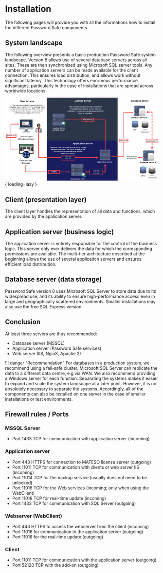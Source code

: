 # Installation

The following pages will provide you with all the informations how to install the different Password Safe components.

## System landscape

The following overview presents a basic production Password Safe system landscape. Version 8 allows use of several database servers across all sites. These are then synchronized using Microsoft SQL server tools. Any number of application servers can be made available for the client connection. This ensures load distribution, and allows work without significant latency. This technology offers enormous performance advantages, particularly in the case of installations that are spread across worldwide locations.

![Image title](/assets/en/installation/system_landscape.png){ loading=lazy }

## Client (presentation layer)

The client layer handles the representation of all data and functions, which are provided by the application server.

## Application server (business logic)

The application server is entirely responsible for the control of the business logic. This server only ever delivers the data for which the corresponding permissions are available. The multi-tier architecture described at the beginning allows the use of several application servers and ensures efficient load distribution.

## Database server (data storage)

Password Safe version 8 uses Microsoft SQL Server to store data due to its widespread use, and its ability to ensure high-performance access even in large and geographically scattered environments. Smaller installations may also use the free SQL Express version.

## Conclusion

At least three servers are thus recommended:

- Database server (MSSQL)
- Application server (Password Safe services)
- Web server (IIS, NginX, Apache 2)

!!! danger "Recommendation"
    For databases in a production system, we recommend using a fail-safe cluster. Microsoft SQL Server can replicate the data to a different data centre, e.g via WAN. We also recommend providing a Windows server for each function. Separating the systems makes it easier to expand and scale the system landscape at a later point. However, it is not absolutely necessary to separate the systems. Accordingly, all of the components can also be installed on one server in the case of smaller installations or test environments.

## Firewall rules / Ports

### MSSQL Server

- Port 1433 TCP for communication with application server (incoming)

### Application server

- Port 443 HTTPS for connection to MATESO license server (outgoing)
- Port 11011 TCP for communication with clients or web server IIS (incoming)
- Port 11014 TCP for the backup service (usually does not need to be unlocked)
- Port 11016 TCP for the Web services (incoming; only when using the WebClient)
- Port 11018 TCP for real-time update (incoming)
- Port 1433 TCP for communication with SQL Server (outgoing)

### Webserver (WebClient)

- Port 443 HTTPS to access the webserver from the client (incoming)
- Port 11016 for communication to the application server (outgoing)
- Port 11018 for the real-time update (outgoing)

### Client

- Port 11011 TCP for communication with the application server (outgoing)
- Port 52120 TCP with the add-on (outgoing)
